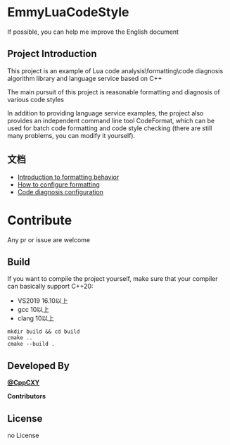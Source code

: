 # EmmyLuaCodeStyle

If possible, you can help me improve the English document 

## Project Introduction 

This project is an example of Lua code analysis\formatting\code diagnosis algorithm library and language service based on C++

The main pursuit of this project is reasonable formatting and diagnosis of various code styles

In addition to providing language service examples, the project also provides an independent command line tool CodeFormat, which can be used for batch code formatting and code style checking (there are still many problems, you can modify it yourself). 

## 文档

* [Introduction to formatting behavior](docs/format_action_EN.md)
* [How to configure formatting](docs/format_config_EN.md)
* [Code diagnosis configuration](docs/diagnosis_config_EN.md)

# Contribute

Any pr or issue are welcome 

## Build

If you want to compile the project yourself, make sure that your compiler can basically support C++20: 
* VS2019 16.10以上
* gcc 10以上
* clang 10以上

```
mkdir build && cd build
cmake ..
cmake --build . 

```

## Developed By

[**@CppCXY**](https://github.com/CppCXY)

**Contributors**


## License

no License
